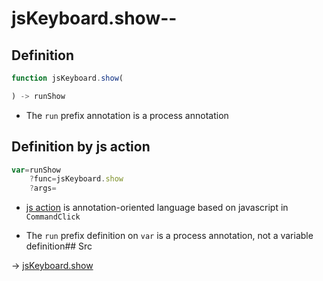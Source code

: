 # jsKeyboard.show--

## Definition

```js.js
function jsKeyboard.show(

) -> runShow
```

- The `run` prefix annotation is a process annotation
## Definition by js action

```js.js
var=runShow
	?func=jsKeyboard.show
	?args=

```

- [js action](#) is annotation-oriented language based on javascript in `CommandClick`

- The `run` prefix definition on `var` is a process annotation, not a variable definition## Src

-> [jsKeyboard.show](https://github.com/puutaro/CommandClick/blob/master/app/src/main/java/com/puutaro/commandclick/fragment_lib/terminal_fragment/js_interface/system/JsKeyboard.kt#L20)


